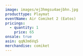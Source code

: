 ```yaml
---
image: images/ej3hmgsu4aejbhn.jpg
producttype: Playmat
eventName: Air Comiket 2 (Eatos)
pricings:
  - quantity: 1
    price: 65
onsale: true
asin: qqNJm6Vq5
merchandise: comiket
---
```

